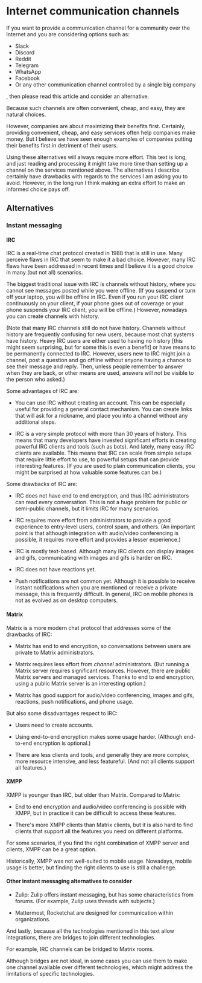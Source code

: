 # Internet communication channels

If you want to provide a communication channel for a community over the Internet and you are considering options such as:

* Slack
* Discord
* Reddit
* Telegram
* WhatsApp
* Facebook
* Or any other communication channel controlled by a single big company

, then please read this article and consider an alternative.

Because such channels are often convenient, cheap, and easy, they are natural choices.

However, companies are about maximizing their benefits first.
Certainly, providing convenient, cheap, and easy services often help companies make money.
But I believe we have seen enough examples of companies putting their benefits first in detriment of their users.

Using these alternatives will always require more effort.
This text is long, and just reading and processing it might take more time than setting up a channel on the services mentioned above.
The alternatives I describe certainly have drawbacks with regards to the services I am asking you to avoid.
However, in the long run I think making an extra effort to make an informed choice pays off.

## Alternatives

### Instant messaging

#### IRC

IRC is a real-time chat protocol created in 1988 that is still in use.
Many perceive flaws in IRC that seem to make it a bad choice.
However, many IRC flaws have been addressed in recent times and I believe it is a good choice in many (but not all) scenarios.

The biggest traditional issue with IRC is channels without history, where you cannot see messages posted while you were offline.
(If you suspend or turn off your laptop, you will be offline in IRC.
Even if you run your IRC client continuously on your client, if your phone goes out of coverage or your phone suspends your IRC client, you will be offline.)
However, nowadays you can create channels with history.

(Note that many IRC channels still do not have history.
Channels without history are frequently confusing for new users, because most chat systems have history.
Heavy IRC users are either used to having no history [this might seem surprising, but for some this is even a benefit] or have means to be permanently connected to IRC.
However, users new to IRC might join a channel, post a question and go offline without anyone having a chance to see their message and reply.
Then, unless people remember to answer when they are back, or other means are used, answers will not be visible to the person who asked.)

Some advantages of IRC are:

* You can use IRC without creating an account.
  This can be especially useful for providing a general contact mechanism.
  You can create links that will ask for a nickname, and place you into a channel without any additional steps.

* IRC is a very simple protocol with more than 30 years of history.
  This means that many developers have invested significant efforts in creating powerful IRC clients and tools (such as bots).
  And lately, many easy IRC clients are available.
  This means that IRC can scale from simple setups that require little effort to use, to powerful setups that can provide interesting features.
  (If you are used to plain communication clients, you might be surprised at how valuable some features can be.)

Some drawbacks of IRC are:

* IRC does not have end to end encryption, and thus IRC administrators can read every conversation.
  This is not a huge problem for public or semi-public channels, but it limits IRC for many scenarios.

* IRC requires more effort from administrators to provide a good experience to entry-level users, control spam, and others.
  (An important point is that although integration with audio/video conferencing is possible, it requires more effort and provides a lesser experience.)

* IRC is mostly text-based.
  Although many IRC clients can display images and gifs, communicating with images and gifs is harder on IRC.

* IRC does not have reactions yet.

* Push notifications are not common yet.
  Although it is possible to receive instant notifications when you are mentioned or receive a private message, this is frequently difficult.
  In general, IRC on mobile phones is not as evolved as on desktop computers.

#### Matrix

Matrix is a more modern chat protocol that addresses some of the drawbacks of IRC:

* Matrix has end to end encryption, so conversations between users are private to Matrix administrators.

* Matrix requires less effort from *channel* administrators.
  (But running a Matrix server requires significant resources.
  However, there are public Matrix servers and managed services.
  Thanks to end to end encryption, using a public Matrix server is an interesting option.)

* Matrix has good support for audio/video conferencing, images and gifs, reactions, push notifications, and phone usage.

But also some disadvantages respect to IRC:

* Users need to create accounts.

* Using end-to-end encryption makes some usage harder.
  (Although end-to-end encryption is optional.)

* There are less clients and tools, and generally they are more complex, more resource intensive, and less featureful.
  (And not all clients support all features.)

#### XMPP

XMPP is younger than IRC, but older than Matrix.
Compared to Matrix:

* End to end encryption and audio/video conferencing is possible with XMPP, but in practice it can be difficult to access these features.

* There's more XMPP clients than Matrix clients, but it is also hard to find clients that support all the features you need on different platforms.

For some scenarios, if you find the right combination of XMPP server and clients, XMPP can be a great option.

Historically, XMPP was not well-suited to mobile usage.
Nowadays, mobile usage is better, but finding the right clients to use is still a challenge.

#### Other instant messaging alternatives to consider

* Zulip: Zulip offers instant messaging, but has some characteristics from forums.
  (For example, Zulip uses threads with subjects.)

* Mattermost, Rocketchat are designed for communication within organizations.

And lastly, because all the technologies mentioned in this text allow integrations, there are bridges to join different technologies.

For example, IRC channels can be bridged to Matrix rooms.

Although bridges are not ideal, in some cases you can use them to make one channel available over different technologies, which might address the limitations of specific technologies.
